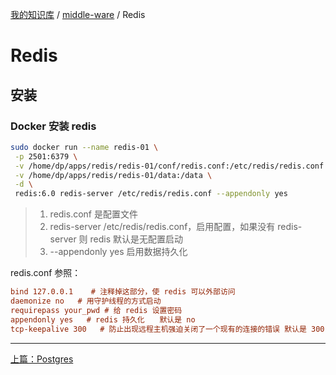 [我的知识库](../README.md) / [middle-ware](zz_gneratered_mdi.md) / Redis

# Redis

## 安装

### Docker 安装 redis

```bash
sudo docker run --name redis-01 \
 -p 2501:6379 \
 -v /home/dp/apps/redis/redis-01/conf/redis.conf:/etc/redis/redis.conf \
 -v /home/dp/apps/redis/redis-01/data:/data \
 -d \
 redis:6.0 redis-server /etc/redis/redis.conf --appendonly yes
```

> 1. redis.conf 是配置文件
> 2. redis-server /etc/redis/redis.conf，启用配置，如果没有 redis-server 则 redis 默认是无配置启动
> 3. --appendonly yes 启用数据持久化

redis.conf 参照：

```ini
bind 127.0.0.1    # 注释掉这部分，使 redis 可以外部访问
daemonize no   # 用守护线程的方式启动
requirepass your_pwd # 给 redis 设置密码
appendonly yes   # redis 持久化　　默认是 no
tcp-keepalive 300   # 防止出现远程主机强迫关闭了一个现有的连接的错误 默认是 300
```

---
[上篇：Postgres](postgres.md)
